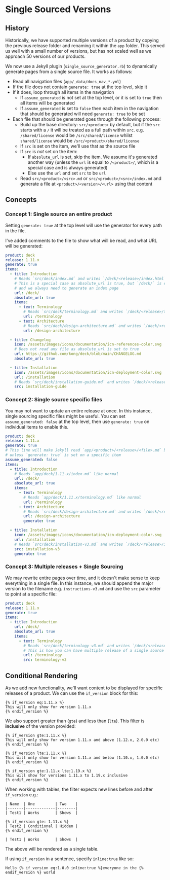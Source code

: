 # Single Sourced Versions

## History

Historically, we have supported multiple versions of a product by copying the previous release folder and renaming it within the `app` folder. This served us well with a small number of versions, but has not scaled well as we approach 50 versions of our products.

We now use a Jekyll plugin (`single_source_generator.rb`) to dynamically generate pages from a single source file. It works as follows:

- Read all navigation files (`app/_data/docs_nav_*.yml`)
- If the file does not contain `generate: true` at the top level, skip it
- If it does, loop through all items in the navigation
  - If `assume_generated` is not set at the top level, or it is set to `true` then all items will be generated
  - If `assume_generated` is set to `false` then each item in the navigation that should be generated will need `generate: true` to be set
- Each file that should be generated goes through the following process:
  - Build up the base directory: `src/<product>` by default, but if the `src` starts with a `/` it will be treated as a full path within `src`. e.g. `/shared/license` would be `/src/shared/license` whilst `shared/license` would be `/src/<product>/shared/license`
  - If `src` is set on the item, we'll use that as the source file
  - If `src` is _not_ set on the item:
    - If `absolute_url` is set, skip the item. We assume it's generated another way (unless the `url` is equal to `/<product>/`, which is a special case and is always generated)
    - Else use the `url` and set `src` to be `url`
  - Read `src/<product>/<src>.md` or `src/<product>/<src>/index.md` and generate a file at `<product>/<version>/<url>` using that content

## Concepts

### Concept 1: Single source an entire product

Setting `generate: true` at the top level will use the generator for every path in the file.

I've added comments to the file to show what will be read, and what URL will be generated:

```yaml
product: deck
release: 1.11.x
generate: true
items:
  - title: Introduction
    # Reads `src/deck/index.md` and writes `/deck/<release>/index.html`
    # This is a special case as absolute_url is true, but `/deck/` is equal to `/<product>/`
    # and we always need to generate an index page
    url: /deck/
    absolute_url: true
    items:
      - text: Terminology
        # Reads `src/deck/terminology.md` and writes `/deck/<release>/terminology/index.html`
        url: /terminology
      - text: Architecture
        # Reads `src/deck/design-architecture.md` and writes `/deck/<release>/design-architecture/index.html`
        url: /design-architecture

  - title: Changelog
    icon: /assets/images/icons/documentation/icn-references-color.svg
    # Does not read any file as absolute_url is set to true
    url: https://github.com/kong/deck/blob/main/CHANGELOG.md
    absolute_url: true

  - title: Installation
    icon: /assets/images/icons/documentation/icn-deployment-color.svg
    url: /installation
    # Reads `src/deck/installation-guide.md` and writes `/deck/<release>/installation/index.html`
    src: installation-guide
```

### Concept 2: Single source specific files

You may not want to update an entire release at once. In this instance, single sourcing specific files might be useful. You can set `assume_generated: false` at the top level, then use `generate: true` on individual items to enable this.

```yaml
product: deck
release: 1.11.x
generate: true
# This line will make Jekyll read `app/<product>/<release>/<file>.md` by default
# unless `generate: true` is set on a specific item
assume_generated: false
items:
  - title: Introduction
    # Reads `app/deck/1.11.x/index.md` like normal
    url: /deck/
    absolute_url: true
    items:
      - text: Terminology
        # Reads `app/deck/1.11.x/terminology.md` like normal
        url: /terminology
      - text: Architecture
        # Reads `src/deck/design-architecture.md` and writes `/deck/<release>/design-architecture/index.html`
        url: /design-architecture
        generate: true

  - title: Installation
    icon: /assets/images/icons/documentation/icn-deployment-color.svg
    url: /installation
    # Reads `src/deck/installation-v3.md` and writes `/deck/<release>/installation/index.html`
    src: installation-v3
    generate: true
```

### Concept 3: Multiple releases + Single Sourcing

We may rewrite entire pages over time, and it doesn't make sense to keep everything in a single file. In this instance, we should append the major version to the filename e.g. `instructions-v3.md` and use the `src` parameter to point at a specific file:

```yaml
product: deck
release: 1.11.x
generate: true
items:
  - title: Introduction
    url: /deck/
    absolute_url: true
    items:
      - text: Terminology
        # Reads `src/deck/terminology-v3.md` and writes `/deck/<release>/terminology/index.html`
        # This is how you can have multiple release of a single source file when completely rewriting content
        url: /terminology
        src: terminology-v3
```

## Conditional Rendering

As we add new functionality, we'll want content to be displayed for specific releases of a product. We can use the `if_version` block for this:

```
{% if_version eq:1.11.x %}
This will only show for version 1.11.x
{% endif_version %}
```

We also support greater than (`gte`) and less than (`lte`). This filter is **inclusive** of the version provided:

```
{% if_version gte:1.11.x %}
This will only show for version 1.11.x and above (1.12.x, 2.0.0 etc)
{% endif_version %}

{% if_version lte:1.11.x %}
This will only show for version 1.11.x and below (1.10.x, 1.0.0 etc)
{% endif_version %}

{% if_version gte:1.11.x lte:1.19.x %}
This will show for versions 1.11.x to 1.19.x inclusive
{% endif_version %}
```

When working with tables, the filter expects new lines before and after `if_version` e.g.:

```
| Name  | One         | Two    |
|-------|-------------|--------|
| Test1 | Works       | Shows  |

{% if_version gte: 1.11.x %}
| Test2 | Conditional | Hidden |
{% endif_version %}

| Test1 | Works       | Shows  |
```

The above will be rendered as a single table.

If using `if_version` in a sentence, specify `inline:true` like so:

```
Hello {% if_version eq:1.0.0 inline:true %}everyone in the {% endif_version %} world
```